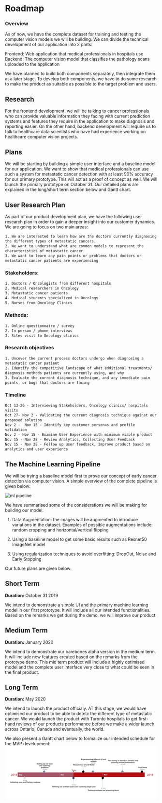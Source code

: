 # Roadmap

### Overview

As of now, we have the complete dataset for training and testing the computer vision models we will be building. We can divide the technical development of our application into 2 parts: 

Frontend: Web application that medical professionals in hospitals use
Backend: The computer vision model that classifies the pathology scans uploaded to the application

We have planned to build both components separately, then integrate them at a later stage. To develop both components, we have to do some research to make the product as suitable as possible to the target problem and users.



## Research
For the frontend development, we will be talking to cancer professionals who can provide valuable information they facing with current prediction systems and features they require in the application to make diagnosis and reporting easier.
On the other hand, backend development will require us to talk to healthcare data scientists who have had experience working on healthcare computer vision projects.

## Plans
We will be starting by building a simple user interface and a baseline model for our application. We want to show that medical professionals can use such a system for metastatic cancer detection with at least 90% accuracy for our primary prototype. This will act as a proof of concept as well. We will launch the primary prototype on October 31. Our detailed plans are explained in the long/short term section below and Gantt chart.

## User Research Plan
As part of our product development plan, we have the following user research plan in order to gain a deeper insight into our customer dynamics. We are going to focus on two main areas: 

    1. We are interested to learn how are the doctors currently diagnosing the different types of metastatic cancers. 
    2. We want to understand what are common models to represent the characteristics of metastatic cancer
    3. We want to learn any pain points or problems that doctors or metastatic cancer patients are experiencing 

### Stakeholders:
    
    1. Doctors / Oncologists from different hospitals
    2. Medical researchers in Oncology
    3. Metastatic cancer patients
    4. Medical students specialized in Oncology
    5. Nurses from Oncology Clinics

### Methods:
    1. Online questionnaire / survey
    2. In person / phone interviews
    3. Sites visit to Oncology clinics

### Research objectives

    1. Uncover the current process doctors undergo when diagnosing a metastatic cancer patient
    2. Identify the competitive landscape of what additional treatments/ diagnosis methods patients are currently using, and why
    3. Evaluate the current diagnosis technique, and any immediate pain points, or bugs that doctors are facing

### Timeline

    Oct 13-26 - Interviewing Stakeholders, Oncology clinics/ hospitals visits
    Oct 27- Nov 2 - Validating the current diagnosis technique against our proposed solution
    Nov 2 -  Nov 15 - Identify key customer personas and profile validation
    Nov 2 - Nov 15 - Examine User Experience with minimum viable product
    Nov 15 - Nov 28 - Review Analytics, Collecting User Feedback 
    Nov 15 - Nov 28 - Follow up user feedback, Improve product based on analytics and user experience 

## The Machine Learning Pipeline

We will be trying a baseline model first to prove our concept of early cancer detection via computer vision. 
A simple overview of the complete pipeline is given below:

![ml pipeline](./unnamed(2).jpg)

We have summarised some of the considerations we will be making for building our model:

1. Data Augmentation: the images will be augmented to introduce variations in the dataset. Examples of possible augmentations include: random cropping and horizontal/vertical flipping

2. Using a baseline model to get some basic results such as Resnet50 ImageNet model

3. Using regularization techniques to avoid overfitting: DropOut, Noise and Early Stopping

Our future plans are given below:

## Short Term

**Duration:** October 31 2019

We intend to demonstrate a simple UI and the primary machine learning model in our first prototype. It will include all our intended functionalities. Based on the remarks we get during the demo, we will improve our product

## Medium Term

**Duration:** January 2020

We intend to demonstrate our barebones alpha version in the medium term. It will include new features  created based on the remarks from the prototype demo. This mid term product will include a highly optimised model and the complete user interface very close to what could be seen in the final product.


## Long Term

**Duration:** May 2020

We intend to launch the product officialy. AT this stage, we would have optimised our product to be able to detetc the different type of metastatic cancer. We would launch the product with Toronto hospitals to get first-hand reviews of our products performance before we make a wider launch across Ontario, Canada and eventually, the world.


We also present a Gantt chart below to formalize our intended schedule for the MVP development:
![Gantt Chart](./Capture.jpg)
